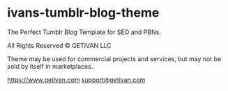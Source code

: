# ivans-tumblr-blog-theme 
The Perfect Tumblr Blog Template for SEO and PBNs. 

All Rights Reserved © GETIVAN LLC 

Theme may be used for commercial projects and services, but may not be sold by itself in marketplaces. 

https://www.getivan.com
support@getivan.com
